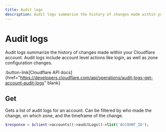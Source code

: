 ```yaml
---
title: Audit logs
description: Audit logs summarize the history of changes made within your Cloudflare account. Audit logs include account level actions like login, as well as zone configuration changes.
---
```


# Audit logs

Audit logs summarize the history of changes made within your Cloudflare account. Audit logs include account level actions like login, as well as zone configuration changes.

:button-link[Cloudflare API docs]{href="https://developers.cloudflare.com/api/operations/audit-logs-get-account-audit-logs" blank}

## Get

Gets a list of audit logs for an account. Can be filtered by who made the change, on which zone, and the timeframe of the change.

```php [php]
$response = $client->accounts()->auditLogs()->list('ACCOUNT_ID');
```